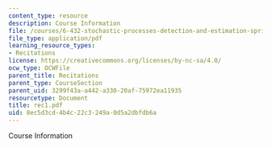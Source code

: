 ```yaml
---
content_type: resource
description: Course Information
file: /courses/6-432-stochastic-processes-detection-and-estimation-spring-2004/8ec5d3cd4b4c22c3249a0d5a2dbfdb6a_rec1.pdf
file_type: application/pdf
learning_resource_types:
- Recitations
license: https://creativecommons.org/licenses/by-nc-sa/4.0/
ocw_type: OCWFile
parent_title: Recitations
parent_type: CourseSection
parent_uid: 3299f43a-a442-a330-20af-75972ea11935
resourcetype: Document
title: rec1.pdf
uid: 8ec5d3cd-4b4c-22c3-249a-0d5a2dbfdb6a
---
```

Course Information